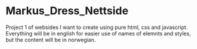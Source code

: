 # Markus_Dress_Nettside
Project 1 of websides I want to create using pure html, css and javascript.
Everything will be in english for easier use of names of elemnts and styles, but the content will be in norwegian. 
